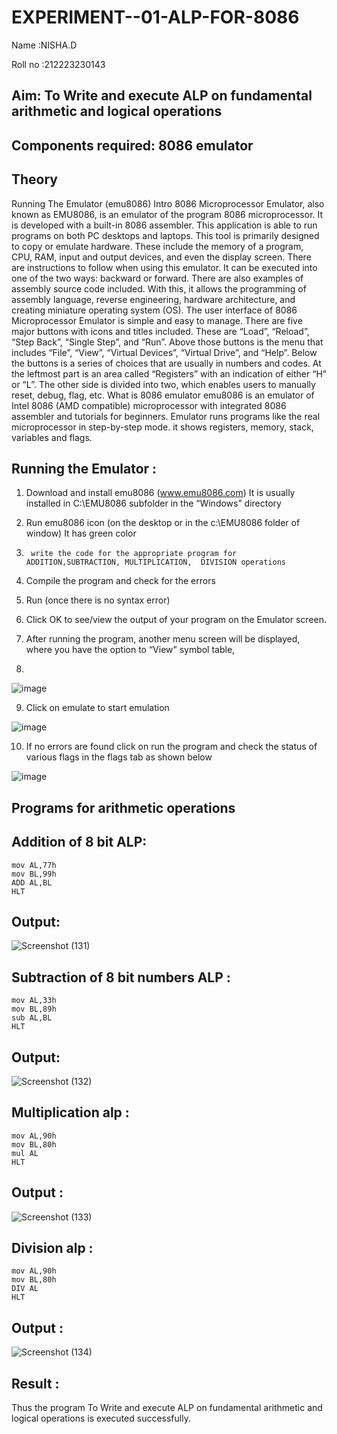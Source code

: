 # EXPERIMENT--01-ALP-FOR-8086
Name :NISHA.D

Roll no :212223230143
## Aim: To Write and execute ALP on fundamental arithmetic and logical operations
## Components required: 8086  emulator 
## Theory 
Running The Emulator (emu8086) Intro 8086 Microprocessor Emulator, also known as EMU8086, is an emulator of the program 8086 microprocessor. It is developed with a built-in 8086 assembler. This application is able to run programs on both PC desktops and laptops. This tool is primarily designed to copy or emulate hardware. These include the memory of a program, CPU, RAM, input and output devices, and even the display screen. There are instructions to follow when using this emulator. It can be executed into one of the two ways: backward or forward. There are also examples of assembly source code included. With this, it allows the programming of assembly language, reverse engineering, hardware architecture, and creating miniature operating system (OS). The user interface of 8086 Microprocessor Emulator is simple and easy to manage. There are five major buttons with icons and titles included. These are “Load”, “Reload”, “Step Back”, “Single Step”, and “Run”. Above those buttons is the menu that includes “File”, “View”, “Virtual Devices”, “Virtual Drive”, and “Help”. Below the buttons is a series of choices that are usually in numbers and codes. At the leftmost part is an area called “Registers” with an indication of either “H” or “L”. The other side is divided into two, which enables users to manually reset, debug, flag, etc. What is 8086 emulator emu8086 is an emulator of Intel 8086 (AMD compatible) microprocessor with integrated 8086 assembler and tutorials for beginners. Emulator runs programs like the real microprocessor in step-by-step mode. it shows registers, memory, stack, variables and flags.


 ## Running the Emulator :
1.	Download and install emu8086 (www.emu8086.com) It is usually installed in C:\EMU8086 subfolder in the “Windows” directory
2.	  Run  emu8086 icon (on the desktop or in the c:\EMU8086 folder of window) It has green color 
 
 
3.		write the code for the appropriate program for ADDITION,SUBTRACTION, MULTIPLICATION,  DIVISION operations 

4.	 Compile the program and check for the errors 
5.	Run (once there is no syntax error) 

6.	Click OK to see/view the output of your program on the Emulator screen. 


7.	After running the program, another menu screen will be displayed, where you have the option to “View” symbol table,
8.	 


![image](https://user-images.githubusercontent.com/36288975/189273263-d65baae9-4b8f-4723-afb3-c0ffa4052b04.png)











9.	Click on emulate to start emulation 








![image](https://user-images.githubusercontent.com/36288975/189273273-9bb36ec1-e2e8-4892-8d35-37707332bfdc.png)








10.	If no errors are found click on run the program and check the status of various flags in the flags tab as shown below 






![image](https://user-images.githubusercontent.com/36288975/189273277-113a2a33-4a40-4ff8-95a5-ecd3a1f504fe.png)







## Programs for arithmetic  operations

## Addition  of 8 bit ALP:
```
mov AL,77h
mov BL,99h
ADD AL,BL
HLT
```

## Output:


 ![Screenshot (131)](https://github.com/Nishadayalan/EXPERIMENT--01-ALP-FOR-8086/assets/144870468/93850d81-34d4-4b75-a5e5-c112be1883e1)

## Subtraction   of 8 bit numbers  ALP :
```
mov AL,33h
mov BL,89h
sub AL,BL
HLT
```
## Output:

![Screenshot (132)](https://github.com/Nishadayalan/EXPERIMENT--01-ALP-FOR-8086/assets/144870468/feded5f0-0a5c-4af6-ad55-909fc3fa6a1b)

## Multiplication alp :
```
mov AL,90h
mov BL,80h
mul AL
HLT
```
 ## Output :

![Screenshot (133)](https://github.com/Nishadayalan/EXPERIMENT--01-ALP-FOR-8086/assets/144870468/ae6bbba7-ba17-42f6-adbe-3c42c35a8e37)


## Division alp :
```
mov AL,90h
mov BL,80h
DIV AL
HLT
```

## Output :

![Screenshot (134)](https://github.com/Nishadayalan/EXPERIMENT--01-ALP-FOR-8086/assets/144870468/37d16e15-8c25-41a0-92ea-29941d234e2d)



## Result :
Thus the program To Write and execute ALP on fundamental arithmetic and logical operations is executed successfully.
 








